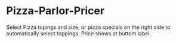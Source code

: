 # Pizza-Parlor-Pricer
Select Pizza topings and size, or pizza specials on the right side to automatically select toppings. Price shows at buttom label.
